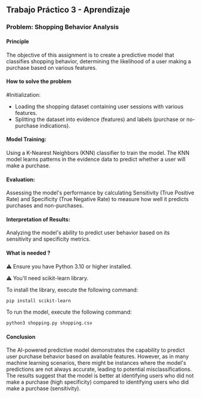## Trabajo Práctico 3 - Aprendizaje

### Problem: Shopping Behavior Analysis

#### Principle

The objective of this assignment is to create a predictive model that classifies shopping behavior, determining the likelihood of a user making a purchase based on various features.

#### How to solve the problem

#Initialization:
- Loading the shopping dataset containing user sessions with various features.
- Splitting the dataset into evidence (features) and labels (purchase or no-purchase indications).

#### Model Training:

Using a K-Nearest Neighbors (KNN) classifier to train the model. 
The KNN model learns patterns in the evidence data to predict whether a user will make a purchase.

#### Evaluation:

Assessing the model's performance by calculating Sensitivity (True Positive Rate) and Specificity (True Negative Rate) to measure how well it predicts purchases and non-purchases.

#### Interpretation of Results:

Analyzing the model's ability to predict user behavior based on its sensitivity and specificity metrics.
    
#### What is needed ?

:warning: Ensure you have Python 3.10 or higher installed.

:warning: You'll need scikit-learn library.

To install the library, execute the following command:

```bash
pip install scikit-learn
```
To run the model, execute the following command:

```bash
python3 shopping.py shopping.csv
```

#### Conclusion

The AI-powered predictive model demonstrates the capability to predict user purchase behavior based on available features.
However, as in many machine learning scenarios, there might be instances where the model's predictions are not always accurate, leading to potential misclassifications.
The results suggest that the model is better at identifying users who did not make a purchase (high specificity) compared to identifying users who did make a purchase (sensitivity).
